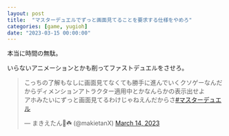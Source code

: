 ```yaml
---
layout: post
title:  "マスターデュエルでずっと画面見てることを要求する仕様をやめろ"
categories: [game, yugioh]
date: "2023-03-15 00:00:00"
---
```


本当に時間の無駄。

いらないアニメーションとかも削ってファストデュエルをさせろ。

<blockquote class="twitter-tweet tw-align-center"><p lang="ja" dir="ltr">こっちの了解もなしに画面見てなくても勝手に進んでいくクソゲーなんだからディメンションアトラクター適用中とかなんらかの表示出せよ<br>アホみたいにずっと画面見てるわけじゃねえんだからさ<a href="https://twitter.com/hashtag/%E3%83%9E%E3%82%B9%E3%82%BF%E3%83%BC%E3%83%87%E3%83%A5%E3%82%A8%E3%83%AB?src=hash&amp;ref_src=twsrc%5Etfw">#マスターデュエル</a></p>&mdash; まきえたん🥦☘️ (@makietanX) <a href="https://twitter.com/makietanX/status/1635791284945453057?ref_src=twsrc%5Etfw">March 14, 2023</a></blockquote> <script async src="https://platform.twitter.com/widgets.js" charset="utf-8"></script>
